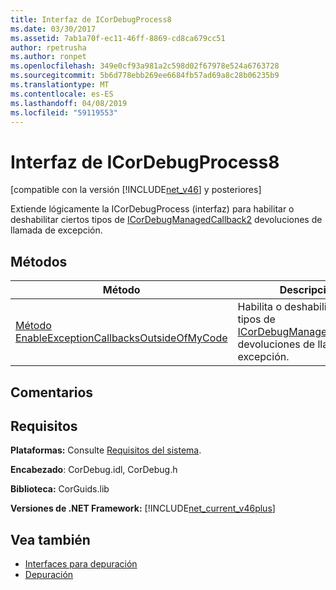 ```yaml
---
title: Interfaz de ICorDebugProcess8
ms.date: 03/30/2017
ms.assetid: 7ab1a70f-ec11-46ff-8869-cd8ca679cc51
author: rpetrusha
ms.author: ronpet
ms.openlocfilehash: 349e0cf93a981a2c598d02f67978e524a6763728
ms.sourcegitcommit: 5b6d778ebb269ee6684fb57ad69a8c28b06235b9
ms.translationtype: MT
ms.contentlocale: es-ES
ms.lasthandoff: 04/08/2019
ms.locfileid: "59119553"
---
```

# <a name="icordebugprocess8-interface"></a>Interfaz de ICorDebugProcess8
[compatible con la versión [!INCLUDE[net_v46](../../../../includes/net-v46-md.md)] y posteriores]  
  
 Extiende lógicamente la ICorDebugProcess (interfaz) para habilitar o deshabilitar ciertos tipos de [ICorDebugManagedCallback2](../../../../docs/framework/unmanaged-api/debugging/icordebugmanagedcallback2-interface.md) devoluciones de llamada de excepción.  
  
## <a name="methods"></a>Métodos  
  
|Método|Descripción|  
|------------|-----------------|  
|[Método EnableExceptionCallbacksOutsideOfMyCode](../../../../docs/framework/unmanaged-api/debugging/icordebugprocess8-enableexceptioncallbacksoutsideofmycode-method.md)|Habilita o deshabilita ciertos tipos de [ICorDebugManagedCallback2](../../../../docs/framework/unmanaged-api/debugging/icordebugmanagedcallback2-interface.md) devoluciones de llamada de excepción.|  
  
## <a name="remarks"></a>Comentarios  
  
## <a name="requirements"></a>Requisitos  
 **Plataformas:** Consulte [Requisitos del sistema](../../../../docs/framework/get-started/system-requirements.md).  
  
 **Encabezado**: CorDebug.idl, CorDebug.h  
  
 **Biblioteca:** CorGuids.lib  
  
 **Versiones de .NET Framework:** [!INCLUDE[net_current_v46plus](../../../../includes/net-current-v46plus-md.md)]  
  
## <a name="see-also"></a>Vea también

- [Interfaces para depuración](../../../../docs/framework/unmanaged-api/debugging/debugging-interfaces.md)
- [Depuración](../../../../docs/framework/unmanaged-api/debugging/index.md)

